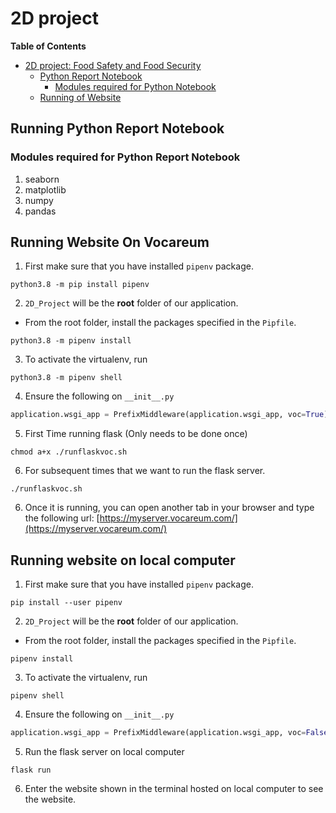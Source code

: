 # 2D project
**Table of Contents**

- [2D project: Food Safety and Food Security](#2d-project)
    - [Python Report Notebook](#running-python-report-notebook)
        - [Modules required for Python Notebook](#modules-required-for-python-report-notebook)
    - [Running of Website](#running-website)


## Running Python Report Notebook

### Modules required for Python Report Notebook
1. seaborn 
2. matplotlib
3. numpy 
4. pandas

## Running Website On Vocareum

1. First make sure that you have installed `pipenv` package.
```shell
python3.8 -m pip install pipenv
```

2. `2D_Project` will be the **root** folder of our application. 
- From the root folder, install the packages specified in the `Pipfile`.
```shell
python3.8 -m pipenv install
```

3. To activate the virtualenv, run
```shell
python3.8 -m pipenv shell
```

4. Ensure the following on `__init__.py`
```python
application.wsgi_app = PrefixMiddleware(application.wsgi_app, voc=True)
```

5. First Time running flask (Only needs to be done once)
```shell
chmod a+x ./runflaskvoc.sh
```

6. For subsequent times that we want to run the flask server.
```shell
./runflaskvoc.sh
```

6.  Once it is running, you can open another tab in your browser and type the following url: [https://myserver.vocareum.com/](https://myserver.vocareum.com/)

## Running website on local computer

1. First make sure that you have installed `pipenv` package.
```shell
pip install --user pipenv
```

2. `2D_Project` will be the **root** folder of our application. 
- From the root folder, install the packages specified in the `Pipfile`.
```shell
pipenv install
```

3. To activate the virtualenv, run
```shell
pipenv shell
```


4. Ensure the following on `__init__.py`
```python
application.wsgi_app = PrefixMiddleware(application.wsgi_app, voc=False)
```

5. Run the flask server on local computer
```shell
flask run
```

6. Enter the website shown in the terminal hosted on local computer to see the website.